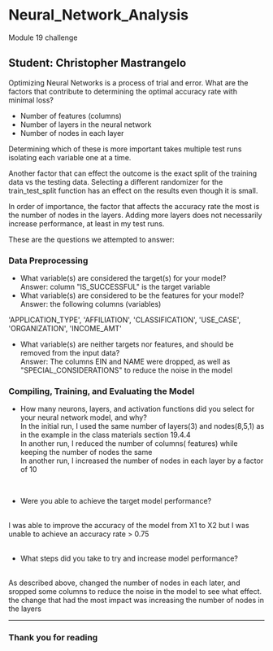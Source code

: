 # Neural_Network_Analysis
Module 19 challenge

## Student: Christopher Mastrangelo

Optimizing Neural Networks is a process of trial and error.
What are the factors that contribute to determining the optimal accuracy rate with minimal loss? 
- Number of features (columns)
- Number of layers in the neural network
- Number of nodes in each layer

Determining which of these is more important takes multiple test runs isolating each variable one at a time.

Another factor that can effect the outcome is the exact split of the training data vs the testing data.
Selecting a different randomizer for the train_test_split function has an effect on the results even though it is small. 

In order of importance, the factor that affects the accuracy rate the most is the number of nodes in the layers.
Adding more layers does not necessarily increase performance, at least in my test runs.

These are the questions we attempted to answer: 

### Data Preprocessing
 - What variable(s) are considered the target(s) for your model? 
   <br>Answer: column "IS_SUCCESSFUL" is the target variable
 - What variable(s) are considered to be the features for your model?  <br>Answer: the following columns (variables) 

'APPLICATION_TYPE',
 'AFFILIATION',
 'CLASSIFICATION',
 'USE_CASE',
 'ORGANIZATION',
 'INCOME_AMT'

 - What variable(s) are neither targets nor features, and should be removed from the input data?
<BR>Answer: The columns EIN and NAME were dropped, as well as "SPECIAL_CONSIDERATIONS" to reduce the noise in the model

 ### Compiling, Training, and Evaluating the Model
- How many neurons, layers, and activation functions did you select for your neural network model, and why?
 <br>In the initial run, I used the same number of layers(3) and nodes(8,5,1) as in the example in the class materials section 19.4.4
 <br>In another run, I reduced the number of columns( features) while keeping the number of nodes the same
 <br>In another run, I increased the number of nodes in each layer by a factor of 10
 <br>
 <ul><li>Were you able to achieve the target model performance?</li></ul>
 <br> I was able to improve the accuracy of the model from X1 to X2 but I was unable to achieve an accuracy rate > 0.75
 <br><br>
<ul><li>What steps did you take to try and increase model performance?</li></ul>
 <br>As described above, changed the number of nodes in each later, and sropped some columns to reduce the noise in the model to see what effect. the change that had the most impact was increasing the number of nodes in the layers
<br>
 <hr>

 

### Thank you for reading
